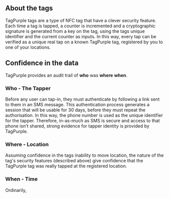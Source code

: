 ## About the tags
TagPurple tags are a type of NFC tag that have a clever security feature.
Each time a tag is tapped, a counter is incremented and a cryptographic signature is generated from a key on the tag, using the tags unique identifier and the current counter as inputs.
In this way, every tap can be verified as a unique real tap on a known TagPurple tag, registered by you to one of your locations.

## Confidence in the data
TagPurple provides an audit trail of **who** was **where** **when**.
### Who - The Tapper
Before any user can tap-in, they must authenticate by following a link sent to them in an SMS message. This authentication process generates a session that will be usable for 30 days, before they must repeat the authorisation. In this way, the phone number is used as the unique identifier for the tapper.
Therefore, in-as-much as SMS is secure and access to that phone isn't shared, strong evidence for tapper identity is provided by TagPurple.
### Where - Location
Assuming confidence in the tags inability to move location, the nature of the tag's security features (described above) give confidence that the TagPurple tag was really tapped at the registered location.
### When - Time
Ordinarily, 
<!--stackedit_data:
eyJoaXN0b3J5IjpbLTE5NDYwOTU4MzIsLTEwMTUzMzkzOTcsOT
c5OTU2Mzc4XX0=
-->